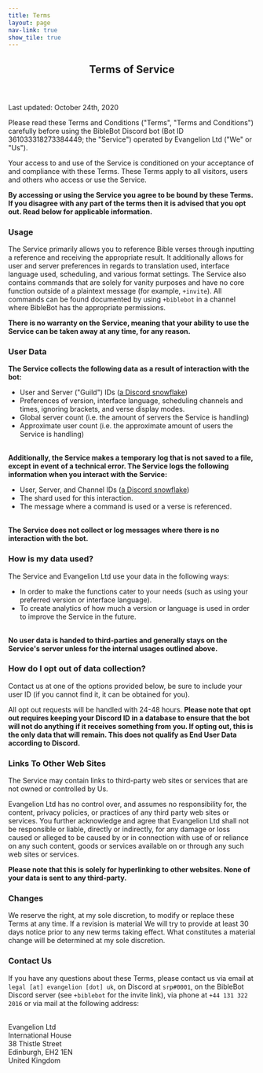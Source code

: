 ```yaml
---
title: Terms
layout: page
nav-link: true
show_tile: true
---
```


<div id="main">
<section id="one">
    <div class="inner">
        <header class="major">
            <h1>Terms of Service</h1>
        </header>
    
<p>Last updated: October 24th, 2020</p>

<p>Please read these Terms and Conditions ("Terms", "Terms and Conditions") carefully before using the BibleBot Discord bot (Bot ID 361033318273384449; the "Service") operated by Evangelion Ltd ("We" or "Us").</p>

<p>Your access to and use of the Service is conditioned on your acceptance of and compliance with these Terms. These Terms apply to all visitors, users and others who access or use the Service.</p>

<p><b>By accessing or using the Service you agree to be bound by these Terms. If you disagree with any part of the terms then it is advised that you opt out. Read below for applicable information.</b></p>

<h3>Usage</h3>

<p>The Service primarily allows you to reference Bible verses through inputting a reference and receiving the appropriate result. It additionally allows for user and server preferences in regards to translation used, interface language used, scheduling, and various format settings. The Service also contains commands that are solely for vanity purposes and have no core function outside of a plaintext message (for example, <code>+invite</code>). All commands can be found documented by using <code>+biblebot</code> in a channel where BibleBot has the appropriate permissions.</p>

<p><b>There is no warranty on the Service, meaning that your ability to use the Service can be taken away at any time, for any reason.</b></p>

<h3>User Data</h3>

<p><b>The Service collects the following data as a result of interaction with the bot:</b></p>

- User and Server ("Guild") IDs (<a href="https://discordapp.com/developers/docs/reference#snowflakes">a Discord snowflake</a>)<br>
- Preferences of version, interface language, scheduling channels and times, ignoring brackets, and verse display modes.<br>
- Global server count (i.e. the amount of servers the Service is handling)<br>
- Approximate user count (i.e. the approximate amount of users the Service is handling)<br><br>

<p><b>Additionally, the Service makes a temporary log that is not saved to a file, except in event of a technical error. The Service logs the following information when you interact with the Service:</b></p>

- User, Server, and Channel IDs (<a href="https://discordapp.com/developers/docs/reference#snowflakes">a Discord snowflake</a>)<br>
- The shard used for this interaction.<br>
- The message where a command is used or a verse is referenced.<br><br>

<p><b>The Service does not collect or log messages where there is no interaction with the bot.</b></p>

<h3>How is my data used?</h3>

<p>The Service and Evangelion Ltd use your data in the following ways:</p>

- In order to make the functions cater to your needs (such as using your preferred version or interface language).<br>
- To create analytics of how much a version or language is used in order to improve the Service in the future.<br><br>

<p><b>No user data is handed to third-parties and generally stays on the Service's server unless for the internal usages outlined above.</b></p>

<h3>How do I opt out of data collection?</h3>

<p>Contact us at one of the options provided below, be sure to include your user ID (if you cannot find it, it can be obtained for you).</p>

<p>All opt out requests will be handled with 24-48 hours. <b>Please note that opt out requires keeping your Discord ID in a database to ensure that the bot will not do anything if it receives something from you. If opting out, this is the only data that will remain. This does not qualify as End User Data according to Discord.</b></p>

<h3>Links To Other Web Sites</h3>

<p>The Service may contain links to third-party web sites or services that are not owned or controlled by Us.</p>

<p>Evangelion Ltd has no control over, and assumes no responsibility for, the content, privacy policies, or practices of any third party web sites or services. You further acknowledge and agree that Evangelion Ltd shall not be responsible or liable, directly or indirectly, for any damage or loss caused or alleged to be caused by or in connection with use of or reliance on any such content, goods or services available on or through any such web sites or services.</p>

<p><b>Please note that this is solely for hyperlinking to other websites. None of your data is sent to any third-party.</b></p>

<h3>Changes</h3>

<p>We reserve the right, at my sole discretion, to modify or replace these Terms at any time. If a revision is material We will try to provide at least 30 days notice prior to any new terms taking effect. What constitutes a material change will be determined at my sole discretion.</p>

<h3>Contact Us</h3>

<p>If you have any questions about these Terms, please contact us via email at <code>legal [at] evangelion [dot] uk</code>, on Discord at <code>srp#0001</code>, on the BibleBot Discord server (see <code>+biblebot</code> for the invite link), via phone at <code>+44 131 322 2016</code> or via mail at the following address:<br><br>

Evangelion Ltd<br>
International House<br>
38 Thistle Street<br>
Edinburgh, EH2 1EN<br>
United Kingdom</p>
</div>
</section>
</div>
